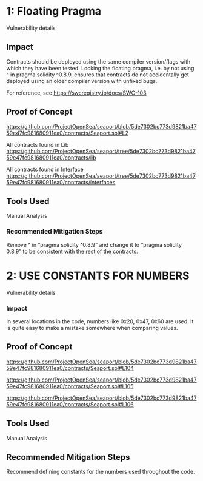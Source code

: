 # 1: Floating Pragma

Vulnerability details

## Impact

Contracts should be deployed using the same compiler version/flags with which they have been tested. Locking the floating pragma, i.e. by not using ^ in pragma solidity ^0.8.9, ensures that contracts do not accidentally get deployed using an older compiler version with unfixed bugs.

For reference, see https://swcregistry.io/docs/SWC-103

## Proof of Concept

https://github.com/ProjectOpenSea/seaport/blob/5de7302bc773d9821ba4759e47fc981680911ea0/contracts/Seaport.sol#L2 

All contracts found in Lib
https://github.com/ProjectOpenSea/seaport/tree/5de7302bc773d9821ba4759e47fc981680911ea0/contracts/lib 

All contracts found in Interface
https://github.com/ProjectOpenSea/seaport/tree/5de7302bc773d9821ba4759e47fc981680911ea0/contracts/interfaces 

## Tools Used

Manual Analysis

### Recommended Mitigation Steps

Remove ^ in “pragma solidity ^0.8.9” and change it to “pragma solidity 0.8.9” to be consistent with the rest of the contracts.


# 2: USE CONSTANTS FOR NUMBERS

Vulnerability details

### Impact

In several locations in the code, numbers like 0x20, 0x47, 0x60 are used. It is quite easy to make a mistake somewhere when comparing values.

## Proof of Concept

https://github.com/ProjectOpenSea/seaport/blob/5de7302bc773d9821ba4759e47fc981680911ea0/contracts/Seaport.sol#L104 

https://github.com/ProjectOpenSea/seaport/blob/5de7302bc773d9821ba4759e47fc981680911ea0/contracts/Seaport.sol#L105 

https://github.com/ProjectOpenSea/seaport/blob/5de7302bc773d9821ba4759e47fc981680911ea0/contracts/Seaport.sol#L106 

## Tools Used

Manual Analysis

## Recommended Mitigation Steps

Recommend defining constants for the numbers used throughout the code.
